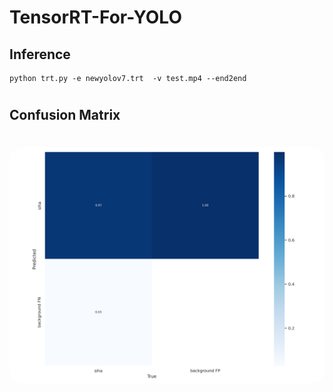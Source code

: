 # TensorRT-For-YOLO

## Inference 
```shell
python trt.py -e newyolov7.trt  -v test.mp4 --end2end 
```
#
## Confusion Matrix
#
<img  src="./img/confusion_matrix.png" alt="drawing" style="border-radius:5%"/>
